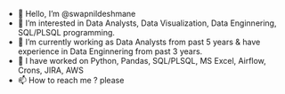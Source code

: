 - 👋 Hello, I’m @swapnildeshmane
- 👀 I’m interested in Data Analysts, Data Visualization, Data Enginnering, SQL/PLSQL programming.
- 🌱 I’m currently working as Data Analysts from past 5 years & have experience in Data Enginnering from past 3 years.
- 🌱 I have worked on Python, Pandas, SQL/PLSQL, MS Excel, Airflow, Crons, JIRA, AWS
- 📫 How to reach me ? please 

<!---
swapnildeshmane/swapnildeshmane is a ✨ special ✨ repository because its `README.md` (this file) appears on your GitHub profile.
You can click the Preview link to take a look at your changes.
--->
